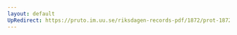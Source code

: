 ```yaml
---
layout: default
UpRedirect: https://pruto.im.uu.se/riksdagen-records-pdf/1872/prot-1872--fk--302/prot-1872--fk--302_064.pdf
---
```

